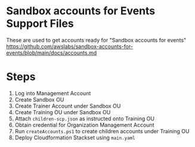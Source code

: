 # Sandbox accounts for Events Support Files
These are used to get accounts ready for "Sandbox accounts for events"
https://github.com/awslabs/sandbox-accounts-for-events/blob/main/docs/accounts.md

# Steps
1. Log into Management Account
2. Create Sandbox OU
3. Create Trainer Account under Sandbox OU
4. Create Training OU under Sandbox OU
5. Attach `children-scp.json` as instructed onto Training OU
6. Obtain credential for Organization Management Account
7. Run `createAccounts.ps1` to create children accounts under Training OU
8. Deploy Cloudformation Stackset using `main.yaml`